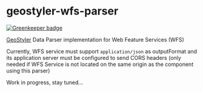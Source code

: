 # geostyler-wfs-parser

[![Greenkeeper badge](https://badges.greenkeeper.io/terrestris/geostyler-wfs-parser.svg)](https://greenkeeper.io/)

[GeoStyler](https://github.com/terrestris/geostyler/) Data Parser implementation for Web Feature Services (WFS)

Currently, WFS service must support `application/json` as outputFormat and its application server must be configured to send CORS headers (only needed if WFS Service is not located on the same origin as the component using this parser)

Work in progress, stay tuned...
